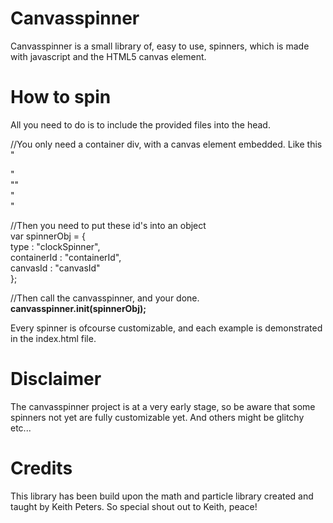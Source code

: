 # Canvasspinner

Canvasspinner is a small library of, easy to use, spinners, which is made with javascript and the HTML5 canvas element. 

# How to spin
All you need to do is to include the provided files into the head.

//You only need a container div, with a canvas element embedded. Like this<br>
"<div id="containerId">"<br>
  "<canvas id="canvasId"></canvas>"<br>
"</div>"<br>

//Then you need to put these id's into an object <br>
var spinnerObj = { <br>
    type : "clockSpinner", <br>
    containerId : "containerId",<br>
    canvasId : "canvasId"<br>
};<br>

//Then call the canvasspinner, and your done.<br>
<b>canvasspinner.init(spinnerObj);</b>

Every spinner is ofcourse customizable, and each example is demonstrated in the index.html file.</b></b>

# Disclaimer
The canvasspinner project is at a very early stage, so be aware that some spinners not yet are fully customizable yet. And others might be glitchy etc...</b></b>

# Credits

This library has been build upon the math and particle library created and taught by Keith Peters. So special shout out to Keith, peace!


